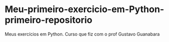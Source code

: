 # Meu-primeiro-exercicio-em-Python-primeiro-repositorio
Meus exercícios em Python. Curso que fiz com o prof Gustavo Guanabara
